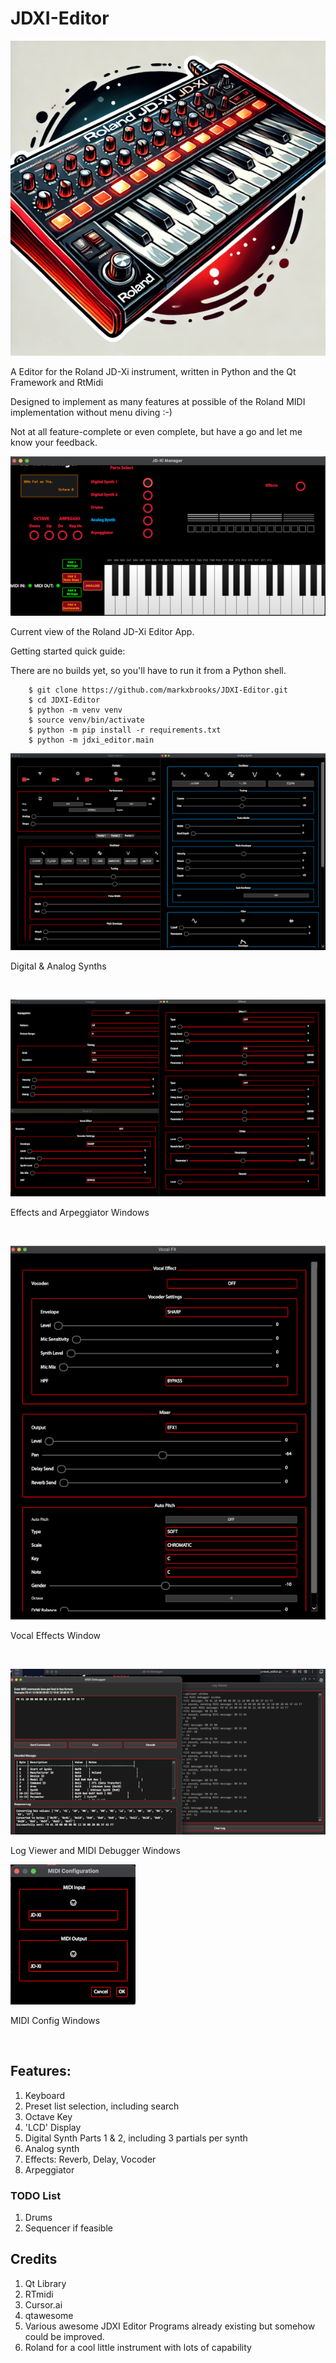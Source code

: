 # JDXI-Editor

![image info](./resources/jdxi_cartoon_600.png)

A Editor for the Roland JD-Xi instrument, written in Python and the Qt Framework and RtMidi 

Designed to implement as many features at possible of the Roland MIDI implementation without menu diving :-)

Not at all feature-complete or even complete, but have a go and let me know your feedback.

<a href="./resources/main_window.png" rel="Current view of the Roland JD-Xi Editor App">![image info](./resources/main_window_600.png ) </a>

Current view of the Roland JD-Xi Editor App.


Getting started quick guide:

There are no builds yet, so you'll have to run it from a Python shell.

```code 
    $ git clone https://github.com/markxbrooks/JDXI-Editor.git
    $ cd JDXI-Editor
    $ python -m venv venv
    $ source venv/bin/activate
    $ python -m pip install -r requirements.txt
    $ python -m jdxi_editor.main
```

<a href="./resources/digital_analog_synths.png" rel="Digital & Analog Synths">![image info](./resources/digital_analog_synths_600.png ) </a>

Digital & Analog Synths

&nbsp;

<a href="./resources/effects.png" rel="Effects and Arpeggiator Windows">![image info](./resources/effects_600.png )</a>

Effects and Arpeggiator Windows

&nbsp;

<a href="./resources/vocal_effects.png" rel="Effects and Arpeggiator Windows">![image info](./resources/vocal_effects_600.png )</a>

Vocal Effects Window

&nbsp;

<a href="./resources/logs_and_midi.png" rel="Effects and Arpeggiator Windows">![image info](./resources/logs_and_midi_600.png )</a>

Log Viewer and MIDI Debugger Windows

<a href="./resources/midi_config.png" rel="Effects and Arpeggiator Windows">![image info](./resources/midi_config_200.png )</a>

MIDI Config Windows

&nbsp;

## Features:

1. Keyboard
2. Preset list selection, including search
3. Octave Key
4. 'LCD' Display
5. Digital Synth Parts 1 & 2, including 3 partials per synth
6. Analog synth
7. Effects: Reverb, Delay, Vocoder
8. Arpeggiator 

### TODO List
1. Drums
2. Sequencer if feasible

## Credits

1) Qt Library
2) RTmidi
3) Cursor.ai
4) qtawesome
5) Various awesome JDXI Editor Programs already existing but somehow could be improved.
6) Roland for a cool little instrument with lots of capability


